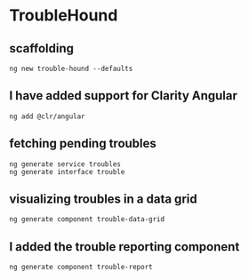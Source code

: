 # TroubleHound

## scaffolding

```text
ng new trouble-hound --defaults
```

## I have added support for Clarity Angular

```text
ng add @clr/angular
```

## fetching pending troubles

```text
ng generate service troubles
ng generate interface trouble
```

## visualizing troubles in a data grid

```text
ng generate component trouble-data-grid
```

## I added the trouble reporting component

```text
ng generate component trouble-report
```
